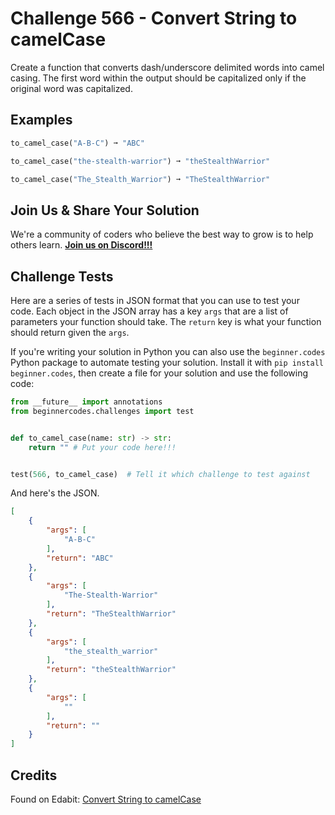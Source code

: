 # Challenge 566 - Convert String to camelCase

Create a function that converts dash/underscore delimited words into camel casing. The first word within the output should be capitalized only if the original word was capitalized.

## Examples
```python
to_camel_case("A-B-C") ➞ "ABC"

to_camel_case("the-stealth-warrior") ➞ "theStealthWarrior"

to_camel_case("The_Stealth_Warrior") ➞ "TheStealthWarrior"
```
## Join Us & Share Your Solution

We're a community of coders who believe the best way to grow is to help others learn. **[Join us on Discord!!!](https://discord.gg/sfHykntuGy)**

## Challenge Tests

Here are a series of tests in JSON format that you can use to test your code. Each object in the JSON array has a key `args` that are a list of parameters your function should take. The `return` key is what your function should return given the `args`. 

If you're writing your solution in Python you can also use the `beginner.codes` Python package to automate testing your solution. Install it with `pip install beginner.codes`, then create a file for your solution and use the following code:
```python
from __future__ import annotations
from beginnercodes.challenges import test


def to_camel_case(name: str) -> str:
    return "" # Put your code here!!!


test(566, to_camel_case)  # Tell it which challenge to test against
```
And here's the JSON.
```json
[
    {
        "args": [
            "A-B-C"
        ],
        "return": "ABC"
    },
    {
        "args": [
            "The-Stealth-Warrior"
        ],
        "return": "TheStealthWarrior"
    },
    {
        "args": [
            "the_stealth_warrior"
        ],
        "return": "theStealthWarrior"
    },
    {
        "args": [
            ""
        ],
        "return": ""
    }
]
```
## Credits

Found on Edabit: [Convert String to camelCase](https://edabit.com/challenge/4bX7qAqELq9XJeB26)
